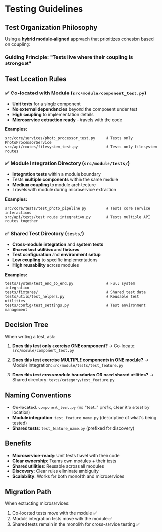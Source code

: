 # Testing Guidelines

## Test Organization Philosophy

Using a **hybrid module-aligned** approach that prioritizes cohesion based on coupling:

### Guiding Principle: **"Tests live where their coupling is strongest"**

## Test Location Rules

### ✅ **Co-located with Module** (`src/module/component_test.py`)

- **Unit tests** for a single component
- **No external dependencies** beyond the component under test
- **High coupling** to implementation details
- **Microservice extraction ready** - travels with the code

**Examples:**

```
src/core/services/photo_processor_test.py     # Tests only PhotoProcessorService
src/api/routes/filesystem_test.py             # Tests only filesystem routes
```

### ✅ **Module Integration Directory** (`src/module/tests/`)

- **Integration tests** within a module boundary
- Tests **multiple components** within the same module
- **Medium coupling** to module architecture
- Travels with module during microservice extraction

**Examples:**

```
src/core/tests/test_photo_pipeline.py         # Tests core service interactions
src/api/tests/test_route_integration.py       # Tests multiple API routes together
```

### ✅ **Shared Test Directory** (`tests/`)

- **Cross-module integration** and **system tests**
- **Shared test utilities** and **fixtures**
- **Test configuration** and **environment setup**
- **Low coupling** to specific implementations
- **High reusability** across modules

**Examples:**

```
tests/system/test_end_to_end.py               # Full system integration
tests/fixtures/                               # Shared test data
tests/utils/test_helpers.py                   # Reusable test utilities
tests/config/test_settings.py                 # Test environment management
```

## Decision Tree

When writing a test, ask:

1. **Does this test only exercise ONE component?**
   → Co-locate: `src/module/component_test.py`

2. **Does this test exercise MULTIPLE components in ONE module?**
   → Module integration: `src/module/tests/test_feature.py`

3. **Does this test cross module boundaries OR need shared utilities?**
   → Shared directory: `tests/category/test_feature.py`

## Naming Conventions

- **Co-located**: `component_test.py` (no "test\_" prefix, clear it's a test by location)
- **Module integration**: `test_feature_name.py` (descriptive of what's being tested)
- **Shared tests**: `test_feature_name.py` (prefixed for discovery)

## Benefits

- **Microservice-ready**: Unit tests travel with their code
- **Clear ownership**: Teams own modules + their tests
- **Shared utilities**: Reusable across all modules
- **Discovery**: Clear rules eliminate ambiguity
- **Scalability**: Works for both monolith and microservices

## Migration Path

When extracting microservices:

1. Co-located tests move with the module ✅
2. Module integration tests move with the module ✅
3. Shared tests remain in the monolith for cross-service testing ✅
